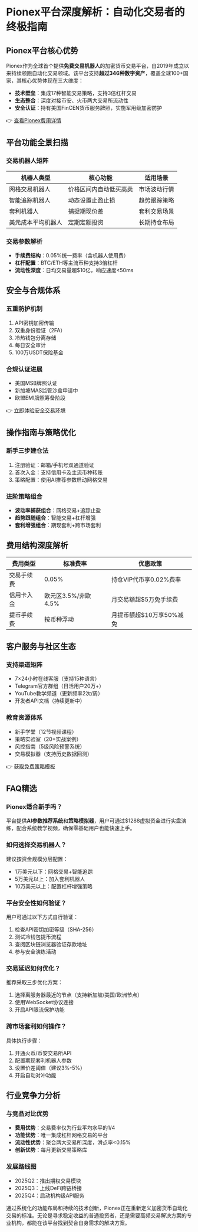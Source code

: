 # Pionex平台深度解析：自动化交易者的终极指南

## Pionex平台核心优势

Pionex作为全球首个提供**免费交易机器人**的加密货币交易平台，自2019年成立以来持续领跑自动化交易领域。该平台支持**超过346种数字资产**，覆盖全球100+国家，其核心优势体现在三大维度：

- **技术壁垒**：集成17种智能交易策略，支持3倍杠杆交易
- **生态整合**：深度对接币安、火币两大交易所流动性
- **安全认证**：持有美国FinCEN货币服务牌照，实施军用级加密防护

👉 [查看Pionex费用详情](https://bit.ly/okx_welcome)

## 平台功能全景扫描

### 交易机器人矩阵
| 机器人类型 | 核心功能 | 适用场景 |
|----------|----------|----------|
| 网格交易机器人 | 价格区间内自动低买高卖 | 市场波动行情 |
| 智能追踪机器人 | 动态设置止盈止损 | 趋势跟踪策略 |
| 套利机器人 | 捕捉期现价差 | 套利交易场景 |
| 美元成本平均机器人 | 定期定额投资 | 长期持仓布局 |

### 交易参数解析
- **手续费结构**：0.05%统一费率（含机器人使用费）
- **杠杆配置**：BTC/ETH等主流币种支持3倍杠杆
- **流动性深度**：日均交易量超$10亿，响应速度<50ms

## 安全与合规体系

### 五重防护机制
1. API密钥加密传输
2. 双重身份验证（2FA）
3. 冷热钱包分离存储
4. 每日安全审计
5. 100万USDT保险基金

### 合规认证进展
- 美国MSB牌照认证
- 新加坡MAS监管沙盒申请中
- 欧盟EMI牌照筹备阶段

👉 [立即体验安全交易环境](https://bit.ly/okx_welcome)

## 操作指南与策略优化

### 新手三步建仓法
1. 注册验证：邮箱/手机号双通道验证
2. 首次入金：支持信用卡及主流币种转账
3. 策略配置：使用AI推荐参数启动网格交易

### 进阶策略组合
- **波动率捕获组合**：网格交易+追踪止盈
- **趋势跟随组合**：智能交易+杠杆增强
- **套利增强组合**：期现套利+跨市场套利

## 费用结构深度解析

| 费用类型 | 标准费率 | 优惠政策 |
|----------|----------|----------|
| 交易手续费 | 0.05% | 持仓VIP代币享0.02%费率 |
| 信用卡入金 | 欧元区3.5%/非欧4.5% | 月交易额超$5万免手续费 |
| 提币手续费 | 按币种浮动 | 月提币额超$10万享50%减免 |

## 客户服务与社区生态

### 支持渠道矩阵
- 7×24小时在线客服（支持15种语言）
- Telegram官方群组（日活用户20万+）
- YouTube教学频道（更新频率2次/周）
- 开发者API文档（持续更新中）

### 教育资源体系
- 新手学堂（12节视频课程）
- 策略实验室（20+实战案例）
- 风控指南（5级风险预警系统）
- 交易模拟器（支持历史数据回测）

👉 [获取免费策略模板](https://bit.ly/okx_welcome)

## FAQ精选

### Pionex适合新手吗？
平台提供**AI参数推荐系统**和**策略模拟器**，用户可通过$1288虚拟资金进行实盘演练，配合系统教学视频，确保零基础用户也能快速上手。

### 如何选择交易机器人？
建议按资金规模分层配置：
- 1万美元以下：网格交易+智能追踪
- 5万美元以上：加入套利机器人
- 10万美元以上：配置杠杆增强策略

### 平台安全性如何验证？
用户可通过以下方式自行验证：
1. 检查API密钥加密等级（SHA-256）
2. 测试冷钱包提币流程
3. 查阅区块链浏览器验证存款地址
4. 参与安全演练活动

### 交易延迟如何优化？
推荐采取三步优化方案：
1. 选择离服务器最近的节点（支持新加坡/美国/欧洲节点）
2. 使用WebSocket协议连接
3. 开启API限流保护功能

### 跨市场套利如何操作？
具体执行步骤：
1. 开通火币/币安交易所API
2. 配置期现套利机器人参数
3. 设置价差阈值（建议3%-5%）
4. 开启自动对冲功能

## 行业竞争力分析

### 与竞品对比优势
- **费用优势**：交易费率仅为行业平均水平的1/4
- **功能优势**：唯一集成杠杆网格交易的平台
- **流动性优势**：聚合两大交易所深度，滑点率<0.15%
- **创新优势**：每月更新交易策略库

### 发展路线图
- 2025Q2：推出期权交易模块
- 2025Q3：上线DeFi跨链桥接
- 2025Q4：启动机构级API服务

通过系统化的功能布局和持续的技术创新，Pionex正在重新定义加密货币自动化交易的标准。无论是寻求稳定收益的普通投资者，还是需要高频交易解决方案的专业机构，都能在该平台找到契合自身需求的解决方案。